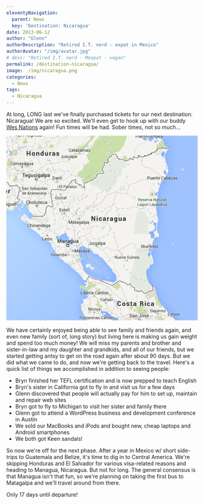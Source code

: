 ```yaml
---
eleventyNavigation:
  parent: News
  key: 'Destination: Nicaragua'
date: 2013-06-12
author: "Glenn"
authorDescription: "Retired I.T. nerd - expat in Mexico"
authorAvatar: "/img/avatar.jpg"
# desc: "Retired I.T. nerd - Mexpat - vegan"
permalink: /destination-nicaragua/
image:  /img/nicaragua.png
categories:
  - News
tags:
  - Nicaragua
---
```

At long, LONG last we've finally purchased tickets for our next destination: Nicaragua! We are so excited. We'll even get to hook up with our buddy [Wes Nations][1] again! Fun times will be had. Sober times, not so much...

![Nicaragua](/img/2013/06/Nicaragua.png)

We have certainly enjoyed being able to see family and friends again, and even new family (sort of, long story) but living here is making us gain weight and spend too much money! We will miss my parents and brother and sister-in-law and my daughter and grandkids, and all of our friends, but we started getting antsy to get on the road again after about 90 days. But we did what we came to do, and now we're getting back to the travel. Here's a quick list of things we accomplished in addition to seeing people:

  * Bryn finished her TEFL certification and is now prepped to teach English
  * Bryn's sister in California got to fly in and visit us for a few days
  * Glenn discovered that people will actually pay for him to set up, maintain and repair web sites
  * Bryn got to fly to Michigan to visit her sister and family there
  * Glenn got to attend a WordPress business and development conference in Austin
  * We sold our MacBooks and iPods and bought new, cheap laptops and Android smartphones
  * We both got Keen sandals!

So now we're off for the next phase. After a year in Mexico w/ short side-trips to Guatemala and Belize, it's time to dig in to Central America. We're skipping Honduras and El Salvador for various visa-related reasons and heading to Managua, Nicaragua. But not for long. The general consensus is that Managua isn't that fun, so we're planning on taking the first bus to Matagalpa and we'll travel around from there.

Only 17 days until departure!

 [1]: https://johnnyvagabond.com "Jonny Vagabond"
